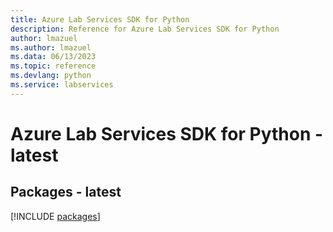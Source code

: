 ```yaml
---
title: Azure Lab Services SDK for Python
description: Reference for Azure Lab Services SDK for Python
author: lmazuel
ms.author: lmazuel
ms.data: 06/13/2023
ms.topic: reference
ms.devlang: python
ms.service: labservices
---
```

# Azure Lab Services SDK for Python - latest
## Packages - latest
[!INCLUDE [packages](lab-services-index.md)]